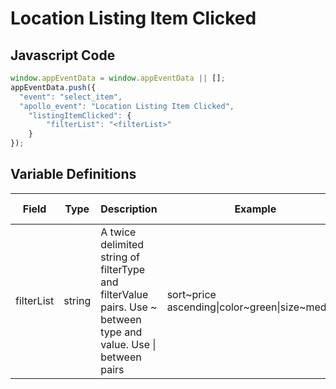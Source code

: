 # Location Listing Item Clicked

### 

## Javascript Code
```js
window.appEventData = window.appEventData || [];
appEventData.push({
  "event": "select_item",
  "apollo_event": "Location Listing Item Clicked",
    "listingItemClicked": {
        "filterList": "<filterList>"
    }
});
```

## Variable Definitions

|Field|Type|Description|Example|Pattern|Min Length|Max Length|Minimum|Maximum|Multiple Of|
| --- | --- | --- | --- | --- | --- | --- | --- | --- | --- |
|filterList|string|A twice delimited string of filterType and filterValue pairs.  Use \~ between type and value.  Use \| between pairs|sort\~price ascending\|color\~green\|size\~medium|||||||




